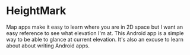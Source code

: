 # HeightMark

Map apps make it easy to learn where you are in 2D space but I want an easy reference to see what elevation I'm at. 
This Android app is a simple way to be able to glance at current elevation.  It's also an excuse to learn about about writing Android apps.
